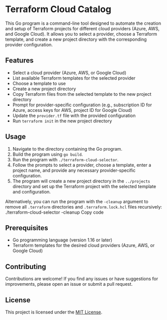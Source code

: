 # Terraform Cloud Catalog

This Go program is a command-line tool designed to automate the creation and setup of Terraform projects for different cloud providers (Azure, AWS, and Google Cloud). It allows you to select a provider, choose a Terraform template, and create a new project directory with the corresponding provider configuration.

## Features

- Select a cloud provider (Azure, AWS, or Google Cloud)
- List available Terraform templates for the selected provider
- Choose a template to use
- Create a new project directory
- Copy Terraform files from the selected template to the new project directory
- Prompt for provider-specific configuration (e.g., subscription ID for Azure, access keys for AWS, project ID for Google Cloud)
- Update the `provider.tf` file with the provided configuration
- Run `terraform init` in the new project directory

## Usage

1. Navigate to the directory containing the Go program.
2. Build the program using `go build`.
3. Run the program with `./terraform-cloud-selector`.
4. Follow the prompts to select a provider, choose a template, enter a project name, and provide any necessary provider-specific configuration.
5. The program will create a new project directory in the `../projects` directory and set up the Terraform project with the selected template and configuration.

Alternatively, you can run the program with the `-cleanup` argument to remove all `.terraform` directories and `.terraform.lock.hcl` files recursively:
./terraform-cloud-selector -cleanup
Copy code
## Prerequisites

- Go programming language (version 1.16 or later)
- Terraform templates for the desired cloud providers (Azure, AWS, or Google Cloud)

## Contributing

Contributions are welcome! If you find any issues or have suggestions for improvements, please open an issue or submit a pull request.

## License

This project is licensed under the [MIT License](LICENSE).
